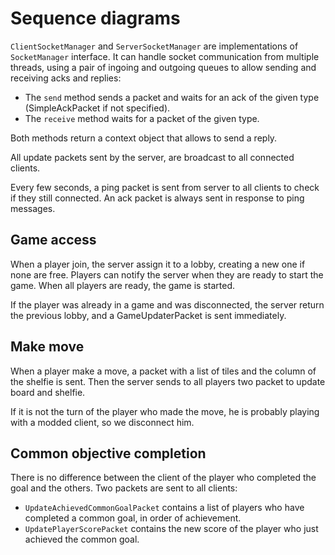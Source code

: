 # Sequence diagrams

`ClientSocketManager` and `ServerSocketManager` are implementations of `SocketManager` interface. 
It can handle socket communication from multiple threads, using a pair of ingoing and outgoing queues to allow sending and receiving acks and replies:
- The `send` method sends a packet and waits for an ack of the given type (SimpleAckPacket if not specified).
- The `receive` method waits for a packet of the given type.

Both methods return a context object that allows to send a reply.

All update packets sent by the server, are broadcast to all connected clients. 

Every few seconds, a ping packet is sent from server to all clients to check if they still connected. An ack packet is always sent in response to ping messages.

## Game access
When a player join, the server assign it to a lobby, creating a new one if none are free.
Players can notify the server when they are ready to start the game. When all players are ready, the game is started.

If the player was already in a game and was disconnected, the server return the previous lobby, and a GameUpdaterPacket is sent immediately.

## Make move
When a player make a move, a packet with a list of tiles and the column of the shelfie is sent.
Then the server sends to all players two packet to update board and shelfie.

If it is not the turn of the player who made the move, he is probably playing with a modded client, so we disconnect him. 

## Common objective completion
There is no difference between the client of the player who completed the goal and the others.
Two packets are sent to all clients: 
- `UpdateAchievedCommonGoalPacket` contains a list of players who have completed a common goal, in order of achievement.
- `UpdatePlayerScorePacket` contains the new score of the player who just achieved the common goal.